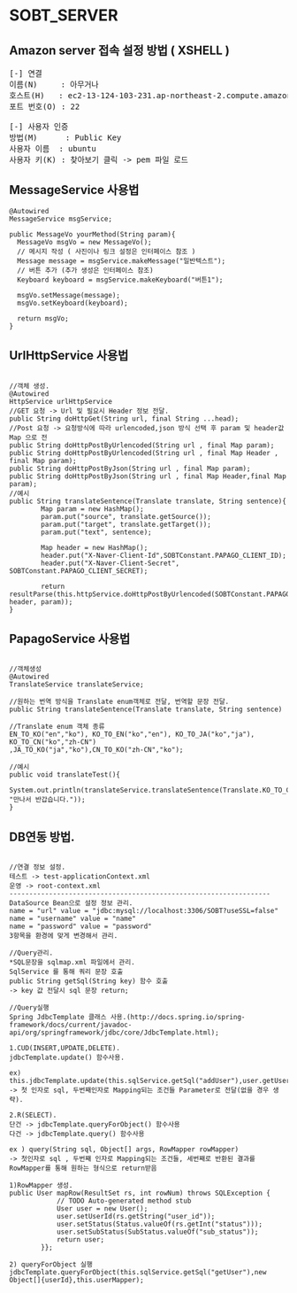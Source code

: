 SOBT_SERVER
=======================================================
## Amazon server 접속 설정 방법 ( XSHELL )
<pre>
[-] 연결
이름(N)     : 아무거나
호스트(H)   : ec2-13-124-103-231.ap-northeast-2.compute.amazonaws.com
포트 번호(O) : 22

[-] 사용자 인증
방법(M)      : Public Key
사용자 이름  : ubuntu
사용자 키(K) : 찾아보기 클릭 -> pem 파일 로드
</pre>

## MessageService 사용법
<pre><code>@Autowired
MessageService msgService;

public MessageVo yourMethod(String param){
  MessageVo msgVo = new MessageVo();
  // 메시지 작성 ( 사진이나 링크 설정은 인터페이스 참조 )
  Message message = msgService.makeMessage("일반텍스트");
  // 버튼 추가 (추가 생성은 인터페이스 참조)
  Keyboard keyboard = msgService.makeKeyboard("버튼1");

  msgVo.setMessage(message);
  msgVo.setKeyboard(keyboard);

  return msgVo;
}</code></pre>

## UrlHttpService 사용법
<pre><code>
//객체 생성.
@Autowired
HttpService urlHttpService
//GET 요청 -> Url 및 필요시 Header 정보 전달.
public String doHttpGet(String url, final String ...head);
//Post 요청 -> 요청방식에 따라 urlencoded,json 방식 선택 후 param 및 header값 Map<String,String> 으로 전
public String doHttpPostByUrlencoded(String url , final Map<String, String> param);
public String doHttpPostByUrlencoded(String url , final Map<String, String> Header , final Map<String, String> param);
public String doHttpPostByJson(String url , final Map<String, String> param);
public String doHttpPostByJson(String url , final Map<String, String> Header,final Map<String, String> param);
//예시
public String translateSentence(Translate translate, String sentence){
		Map<String,String> param = new HashMap<String,String>();
		param.put("source", translate.getSource());
		param.put("target", translate.getTarget());
		param.put("text", sentence);

		Map<String, String> header = new HashMap<String,String>();
		header.put("X-Naver-Client-Id",SOBTConstant.PAPAGO_CLIENT_ID);
		header.put("X-Naver-Client-Secret", SOBTConstant.PAPAGO_CLIENT_SECRET);

		return resultParse(this.httpService.doHttpPostByUrlencoded(SOBTConstant.PAPAGO_API_URL, header, param));
}</code></pre>

## PapagoService 사용법
<pre><code>
//객체생성
@Autowired
TranslateService translateService;

//원하는 번역 방식을 Translate enum객체로 전달, 번역할 문장 전달.
public String translateSentence(Translate translate, String sentence)

//Translate enum 객체 종류
EN_TO_KO("en","ko"), KO_TO_EN("ko","en"), KO_TO_JA("ko","ja"), KO_TO_CN("ko","zh-CN")
,JA_TO_KO("ja","ko"),CN_TO_KO("zh-CN","ko");

//예시
public void translateTest(){
		System.out.println(translateService.translateSentence(Translate.KO_TO_CN, "만나서 반갑습니다."));
}</code></pre>

## DB연동 방법.
<pre><code>
//연결 정보 설정.
테스트 -> test-applicationContext.xml
운영 -> root-context.xml
------------------------------------------------------------------
DataSource Bean으로 설정 정보 관리.
name = "url" value = "jdbc:mysql://localhost:3306/SOBT?useSSL=false"
name = "username" value = "name"
name = "password" value = "password"
3항목을 환경에 맞게 변경해서 관리.

//Query관리.
*SQL문장을 sqlmap.xml 파일에서 관리.
SqlService 를 통해 쿼리 문장 호출
public String getSql(String key) 함수 호출
-> key 값 전달시 sql 문장 return;

//Query실행
Spring JdbcTemplate 클래스 사용.(http://docs.spring.io/spring-framework/docs/current/javadoc-api/org/springframework/jdbc/core/JdbcTemplate.html);

1.CUD(INSERT,UPDATE,DELETE).
jdbcTemplate.update() 함수사용.

ex)
this.jdbcTemplate.update(this.sqlService.getSql("addUser"),user.getUserId());
-> 첫 인자로 sql, 두번째인자로 Mapping되는 조건들 Parameter로 전달(없을 경우 생략).

2.R(SELECT).
단건 -> jdbcTemplate.queryForObject() 함수사용
다건 -> jdbcTemplate.query() 함수사용

ex ) query(String sql, Object[] args, RowMapper<T> rowMapper)
-> 첫인자로 sql , 두번째 인자로 Mapping되는 조건들, 세번째로 반환된 결과를 RowMapper를 통해 원하는 형식으로 return받음

1)RowMapper 생성.
public User mapRow(ResultSet rs, int rowNum) throws SQLException {
			// TODO Auto-generated method stub
			User user = new User();
			user.setUserId(rs.getString("user_id"));
			user.setStatus(Status.valueOf(rs.getInt("status")));
			user.setSubStatus(SubStatus.valueOf("sub_status"));
			return user;
		}};

2) queryForObject 실행
jdbcTemplate.queryForObject(this.sqlService.getSql("getUser"),new Object[]{userId},this.userMapper);


</code></pre>

